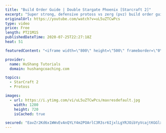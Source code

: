 ```yaml
---
title: "Build Order Guide | Double Stargate Phoenix [Starcraft 2]"
excerpt: "Super strong, defensive protoss vs zerg (pvz) build order guide. This opening is going to give you incredible map control over zerg in the mid-game, letting you scout exactly what is coming your way and making it easy to feel in control of the game. This build also completely owns mutalisk transitions"
originalUrl: https://youtube.com/watch?v=uL5uZTCwPcs
type: video
price: Free
length: PT21M1S
publishedDateTime: 2020-07-25T22:27:18Z
heat: 51

featuredContent: "<iframe width=\"800\" height=\"500\" frameborder=\"0\" src=\"https://www.youtube.com/embed/uL5uZTCwPcs\" allow=\"accelerometer; autoplay; encrypted-media; gyroscope; picture-in-picture\" allowfullscreen></iframe>"

provider:
  name: HuShang Tutorials
  domain: hushangcoaching.com

topics:
  - StarCraft 2
  - Protoss

images:
  - url: https://i.ytimg.com/vi/uL5uZTCwPcs/maxresdefault.jpg
    width: 1280
    height: 720
    isCached: true

secured: "EavZr2Kd6x1WWvEvAnQYLY4m2POArlC3R3sr6IjxlLgYRJOibYyVcajtKGGlx+42a+VHVpCr+F7mLEwUO33EVl0t97c+s0sYBB/QtHu13K5aPmrBtsiMTRQ4OCFC2YCTa8qBBvhqul54quawEsVdRdl4/crphKjXN6bA9U4Pdi4rRxE5nZZC8tk1858IxFW0FCFKlvIdcg2pGM4o0ZGrYysV2NKLzrnoCq0pEXdhRCZXuBDA13jBnrAzFB7MBeyrrwTvIE/qKtM9RRkyP7da2BS/x+nvRQ/zyZ7BbmsqTr0nwbI9A7+zh67vek4DAMv8m5wbPe3Lc+9h/cpJa3WiqdJcX4oodGRD5wflAaWW2Bd3FcCW6uu8UpM8sn9XjoRq47BVlbddS9R6cJ/nurynpS3BWIKe7h1eeOiEeu2WfN8=;s296xPhD2Xn0cpHJEYl2wA=="
---
```


